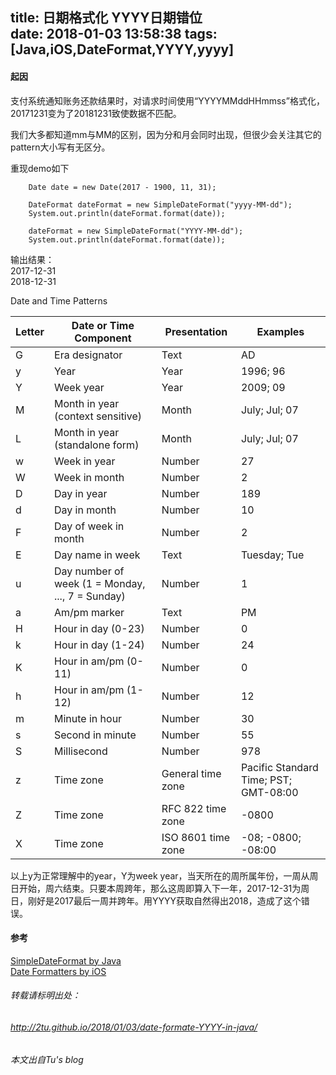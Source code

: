 title: 日期格式化 YYYY日期错位  
date: 2018-01-03 13:58:38
tags: [Java,iOS,DateFormat,YYYY,yyyy]
---
#### 起因  
支付系统通知账务还款结果时，对请求时间使用“YYYYMMddHHmmss”格式化，20171231变为了20181231致使数据不匹配。  

我们大多都知道mm与MM的区别，因为分和月会同时出现，但很少会关注其它的pattern大小写有无区分。  
<!--more-->

重现demo如下  

``` 
    Date date = new Date(2017 - 1900, 11, 31);

    DateFormat dateFormat = new SimpleDateFormat("yyyy-MM-dd");
    System.out.println(dateFormat.format(date));

    dateFormat = new SimpleDateFormat("YYYY-MM-dd");
    System.out.println(dateFormat.format(date));
```  
输出结果：  
2017-12-31  
2018-12-31  
  
Date and Time Patterns  
 
| Letter | Date or Time Component | Presentation | Examples |
| -------- | ----- | ---- | ---- |
| G        | Era designator      | Text | AD |
| y |	Year |	Year |	1996; 96 |
| Y| 	Week year	| Year	| 2009; 09| 
| M	| Month in year (context sensitive)	| Month| 	July; Jul; 07| 
| L| 	Month in year (standalone form)	| Month| 	July; Jul; 07| 
| w| 	Week in year| 	Number| 	27| 
| W| 	Week in month| 	Number| 	2| 
| D| 	Day in year	| Number| 	189| 
| d	| Day in month| 	Number| 	10| 
| F	| Day of week in month| 	Number	| 2| 
| E| 	Day name in week	| Text	| Tuesday; Tue| 
| u| 	Day number of week (1 = Monday, ..., 7 = Sunday)	| Number	| 1| 
| a| 	Am/pm marker	| Text| 	PM| 
| H| 	Hour in day (0-23)| 	Number| 	0| 
| k	| Hour in day (1-24)| 	Number| 	24| 
| K| 	Hour in am/pm (0-11)	| Number| 	0| 
| h| 	Hour in am/pm (1-12)| 	Number	| 12| 
| m| 	Minute in hour| 	Number	| 30| 
| s	| Second in minute	| Number| 	55| 
| S	| Millisecond| 	Number| 	978| 
| z| 	Time zone	| General time zone| 	Pacific Standard Time; PST; GMT-08:00| 
| Z	| Time zone	| RFC 822 time zone| 	-0800
| X	| Time zone	| ISO 8601 time zone	| -08; -0800; -08:00| 

以上y为正常理解中的year，Y为week year，当天所在的周所属年份，一周从周日开始，周六结束。只要本周跨年，那么这周即算入下一年，2017-12-31为周日，刚好是2017最后一周并跨年。用YYYY获取自然得出2018，造成了这个错误。  
  
#### 参考  
[SimpleDateFormat by Java](https://docs.oracle.com/javase/9/docs/api/java/text/SimpleDateFormat.html)   
[Date Formatters by iOS](https://developer.apple.com/library/content/documentation/Cocoa/Conceptual/DataFormatting/Articles/dfDateFormatting10_4.html#//apple_ref/doc/uid/TP40002369-SW1)  

###### 转载请标明出处： 
###### http://2tu.github.io/2018/01/03/date-formate-YYYY-in-java/ 
###### 本文出自Tu's blog